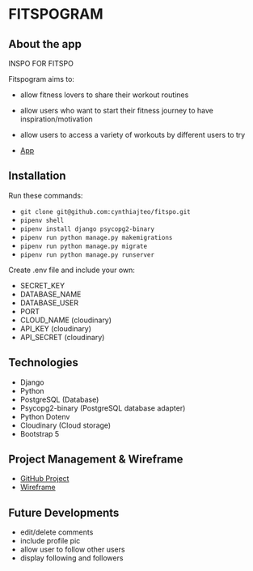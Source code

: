 # FITSPOGRAM

## About the app

INSPO FOR FITSPO

Fitspogram aims to:

-   allow fitness lovers to share their workout routines
-   allow users who want to start their fitness journey to have inspiration/motivation
-   allow users to access a variety of workouts by different users to try

-   [App](https://cjt-fitspo.herokuapp.com/)

## Installation

Run these commands:

-   `git clone git@github.com:cynthiajteo/fitspo.git`
-   `pipenv shell`
-   `pipenv install django psycopg2-binary`
-   `pipenv run python manage.py makemigrations`
-   `pipenv run python manage.py migrate`
-   `pipenv run python manage.py runserver`

Create .env file and include your own:

-   SECRET_KEY
-   DATABASE_NAME
-   DATABASE_USER
-   PORT
-   CLOUD_NAME (cloudinary)
-   API_KEY (cloudinary)
-   API_SECRET (cloudinary)

## Technologies

-   Django
-   Python
-   PostgreSQL (Database)
-   Psycopg2-binary (PostgreSQL database adapter)
-   Python Dotenv
-   Cloudinary (Cloud storage)
-   Bootstrap 5

## Project Management & Wireframe

-   [GitHub Project](https://github.com/cynthiajteo/fitspo/projects/1)
-   [Wireframe](https://docs.google.com/presentation/d/184MyZmmj8U7LkJyCWNvx2io9vcyR166VJw5bc8eDKjA/edit#slide=id.gdec580192f_0_23)

## Future Developments

-   edit/delete comments
-   include profile pic
-   allow user to follow other users
-   display following and followers
